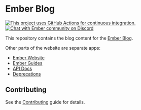 # Ember Blog

[![This project uses GitHub Actions for continuous integration.](https://github.com/ember-learn/ember-blog/workflows/CI/badge.svg)](https://github.com/ember-learn/ember-blog/actions?query=workflow%3ACI)
[![Chat with Ember community on Discord](https://img.shields.io/badge/chat-on%20discord-7289da.svg)](https://discord.gg/emberjs)

This repository contains the blog content for the [Ember Blog](https://blog.emberjs.com/).

Other parts of the website are separate apps:

- [Ember Website](https://github.com/ember-learn/ember-website)
- [Ember Guides](https://github.com/ember-learn/guides-source)
- [API Docs](https://github.com/ember-learn/ember-api-docs)
- [Deprecations](https://github.com/ember-learn/deprecation-app)


## Contributing

See the [Contributing](CONTRIBUTING.md) guide for details.